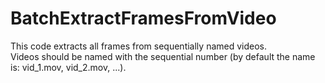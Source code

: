 # BatchExtractFramesFromVideo
This code extracts all frames from sequentially named videos. 
<br>
Videos should be named with the sequential number (by default the name is: vid_1.mov, vid_2.mov, ...).
